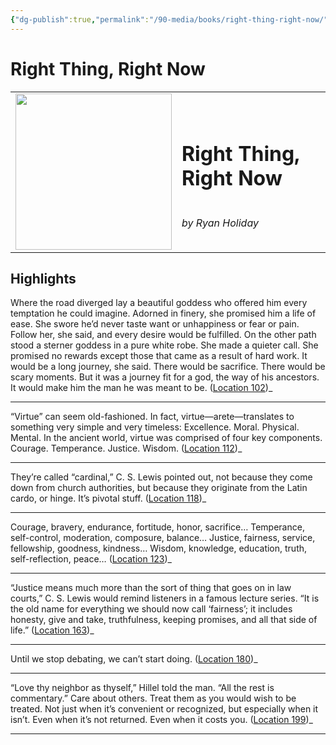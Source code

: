 ```yaml
---
{"dg-publish":true,"permalink":"/90-media/books/right-thing-right-now/","title":"Right Thing, Right Now","tags":["book"]}
---
```


# Right Thing, Right Now

<table class="center"><tr>
<td style="text-align:left; width:250px;"><img style="width:250px" src="https://m.media-amazon.com/images/I/81uFmtkjGNL._SY160.jpg"></img></td>
<td><h1>Right Thing, Right Now</h1> <br /> <i>by Ryan Holiday</i></td>
</tr></table>

## Highlights
Where the road diverged lay a beautiful goddess who offered him every temptation he could imagine. Adorned in finery, she promised him a life of ease. She swore he’d never taste want or unhappiness or fear or pain. Follow her, she said, and every desire would be fulfilled. On the other path stood a sterner goddess in a pure white robe. She made a quieter call. She promised no rewards except those that came as a result of hard work. It would be a long journey, she said. There would be sacrifice. There would be scary moments. But it was a journey fit for a god, the way of his ancestors. It would make him the man he was meant to be. ([Location 102](https://readwise.io/to_kindle?action=open&asin=B0CHV6ZYG4&location=102))_

----
“Virtue” can seem old-fashioned. In fact, virtue—arete—translates to something very simple and very timeless: Excellence. Moral. Physical. Mental. In the ancient world, virtue was comprised of four key components. Courage. Temperance. Justice. Wisdom. ([Location 112](https://readwise.io/to_kindle?action=open&asin=B0CHV6ZYG4&location=112))_

----
They’re called “cardinal,” C. S. Lewis pointed out, not because they come down from church authorities, but because they originate from the Latin cardo, or hinge. It’s pivotal stuff. ([Location 118](https://readwise.io/to_kindle?action=open&asin=B0CHV6ZYG4&location=118))_

----
Courage, bravery, endurance, fortitude, honor, sacrifice… Temperance, self-control, moderation, composure, balance… Justice, fairness, service, fellowship, goodness, kindness… Wisdom, knowledge, education, truth, self-reflection, peace… ([Location 123](https://readwise.io/to_kindle?action=open&asin=B0CHV6ZYG4&location=123))_

----
“Justice means much more than the sort of thing that goes on in law courts,” C. S. Lewis would remind listeners in a famous lecture series. “It is the old name for everything we should now call ‘fairness’; it includes honesty, give and take, truthfulness, keeping promises, and all that side of life.” ([Location 163](https://readwise.io/to_kindle?action=open&asin=B0CHV6ZYG4&location=163))_

----
Until we stop debating, we can’t start doing. ([Location 180](https://readwise.io/to_kindle?action=open&asin=B0CHV6ZYG4&location=180))_

----
“Love thy neighbor as thyself,” Hillel told the man. “All the rest is commentary.” Care about others. Treat them as you would wish to be treated. Not just when it’s convenient or recognized, but especially when it isn’t. Even when it’s not returned. Even when it costs you. ([Location 199](https://readwise.io/to_kindle?action=open&asin=B0CHV6ZYG4&location=199))_

----

